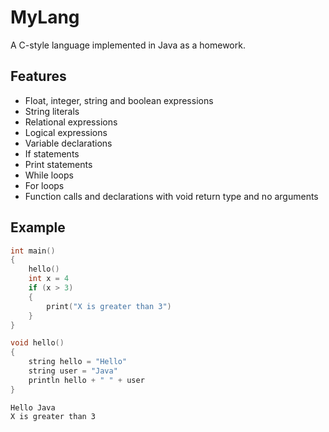 # MyLang
A C-style language implemented in Java as a homework.

## Features
* Float, integer, string and boolean expressions
* String literals
* Relational expressions
* Logical expressions
* Variable declarations
* If statements
* Print statements
* While loops
* For loops
* Function calls and declarations with void return type and no arguments

## Example
```C
int main() 
{
    hello()
    int x = 4
    if (x > 3)
    {
        print("X is greater than 3")
    }
}

void hello()
{
    string hello = "Hello"
    string user = "Java"
    println hello + " " + user
}
```
```
Hello Java
X is greater than 3
```